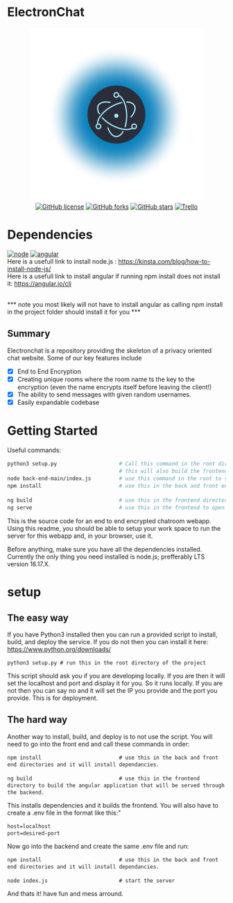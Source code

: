 # ElectronChat
<div align="center">
      <img src="electron.png" alt="electron logo" style=width:400px /> <br>
      <a href="https://github.com/ElectronChat/ElectronChat/blob/main/LICENSE"><img alt="GitHub license" src="https://img.shields.io/github/license/ElectronChat/ElectronChat"></a>
      <a href="https://github.com/ElectronChat/ElectronChat/network"><img alt="GitHub forks" src="https://img.shields.io/github/forks/ElectronChat/ElectronChat"></a>
      <a href="https://github.com/ElectronChat/ElectronChat/stargazers"><img alt="GitHub stars" src="https://img.shields.io/github/stars/ElectronChat/ElectronChat"></a>
      <a href="https://trello.com/invite/b/ifcvhd1L/207cda6ab0bab5dd25740255f0c22318/electronchat"><img alt ="Trello" src= "https://img.shields.io/badge/Issues-trello-blue"></a>
      
</div>
<div align="left">   

# Dependencies 
<a href="https://nodejs.org/en/"><img alt ="node" src= "https://img.shields.io/badge/Dependency-Node.js-brightgreen"></a>
<a href="https://angular.io/"><img alt ="angular" src= "https://img.shields.io/badge/Dependency-Angular-red"></a>
<br>
Here is a usefull link to install node.js : https://kinsta.com/blog/how-to-install-node-js/
<br>
Here is a usefull link to install angular if running npm install does not install it: https://angular.io/cli 

<br> *** note you most likely will not have to install angular as calling npm install in the project folder should install it for you ***
## Summary
Electronchat is a repository providing the skeleton of a privacy oriented chat website. 
Some of our key features include 
* [x] End to End Encryption
* [x] Creating unique rooms where the room name ts the key to the encryption (even the name encrypts itself before leaving the client!)
* [x] The ability to send messages with given random usernames. 
* [x] Easily expandable codebase

# Getting Started
Useful commands: 
```sh
python3 setup.py                    # Call this command in the root directory to install all node dependancies and angular dependancies. (need node installed)
                                    # this will also build the frontend and start the backend. 
node back-end-main/index.js         # use this command in the root to start up the server without installing everything or building angular. 
npm install                         # use this in the back and front end directories and it will install dependancies. 

ng build                            # use this in the frontend directory to build the angular application that will be served through the backend.
ng serve                            # use this in the frontend to open up a developer server to see your changed realtime as you change code in the front 
```

This is the source code for an end to end encrypted chatroom webapp. Using this readme, you should be able to
setup your work space to run the server for this webapp and, in your browser, use it.

Before anything, make sure you have all the dependencies installed. Currently the only thing you need installed is node.js; prefferably LTS version 16.17.X.

# setup
## The easy way
If you have Python3 installed then you can run a provided script to install, build, and deploy the service. 
If you do not then you can install it here: https://www.python.org/downloads/
```
python3 setup.py # run this in the root directory of the project
```
This script should ask you if you are developing locally. If you are then it will set the localhost and port and display it for you. So it runs locally.
If you are not then you can say no and it will set the IP you provide and the port you provide. This is for deployment.
## The hard way
Another way to install, build, and deploy is to not use the script. 
You will need to go into the front end and call these commands in order:
```
npm install                         # use this in the back and front end directories and it will install dependancies. 

ng build                            # use this in the frontend directory to build the angular application that will be served through the backend.
```

This installs dependencies and it builds the frontend. You will also have to create a .env file in the format like this:"
```
host=localhost
port=desired-port
```
Now go into the backend and create the same .env file and run:
```
npm install                         # use this in the back and front end directories and it will install dependancies. 

node index.js                       # start the server
```

And thats it! have fun and mess arround.
</div>
